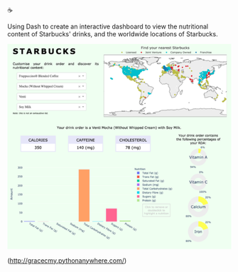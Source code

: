 :coffee:

Using Dash to create an interactive dashboard to view the nutritional content of Starbucks' drinks, and the worldwide locations of Starbucks.

![ScreenShot](/extras/ss_sb.png)

(http://gracecmy.pythonanywhere.com/)
